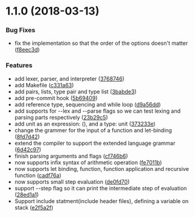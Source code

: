 <a name="1.1.0"></a>
# 1.1.0 (2018-03-13)


### Bug Fixes

* fix the implementation so that the order of the options doesn't matter ([f8eec3d](https://github.com/wyk9787/compiler/commit/f8eec3d))


### Features

* add lexer, parser, and interpreter ([3768746](https://github.com/wyk9787/compiler/commit/3768746))
* add Makefile ([c331a63](https://github.com/wyk9787/compiler/commit/c331a63))
* add pairs, lists, type pair and type list ([3babde3](https://github.com/wyk9787/compiler/commit/3babde3))
* add pre-commit hook ([5b69409](https://github.com/wyk9787/compiler/commit/5b69409))
* add reference type, sequencing and while loop ([d9a56dd](https://github.com/wyk9787/compiler/commit/d9a56dd))
* add supports for --lex and --parse flags so we can test lexing and parsing parts respectively ([23b29c5](https://github.com/wyk9787/compiler/commit/23b29c5))
* add unit as an expression: (), and a type: unit ([373233e](https://github.com/wyk9787/compiler/commit/373233e))
* change the grammer for the input of a function and let-binding ([8fd7d42](https://github.com/wyk9787/compiler/commit/8fd7d42))
* extend the compiler to support the extended language grammar ([6d42c97](https://github.com/wyk9787/compiler/commit/6d42c97))
* finish parsing arguments and flags ([cf746b6](https://github.com/wyk9787/compiler/commit/cf746b6))
* now supports infix syntax of arithmetic operation ([fe7011b](https://github.com/wyk9787/compiler/commit/fe7011b))
* now supports let binding, function, function application and recursive function ([cadf76a](https://github.com/wyk9787/compiler/commit/cadf76a))
* now supports small step evaluation ([de0fd70](https://github.com/wyk9787/compiler/commit/de0fd70))
* support --step flag so it can print the intermediate step of evaluation ([28ed1a1](https://github.com/wyk9787/compiler/commit/28ed1a1))
* Support include statment(include header files), defining a variable on stack ([e2f5a2f](https://github.com/wyk9787/compiler/commit/e2f5a2f))




